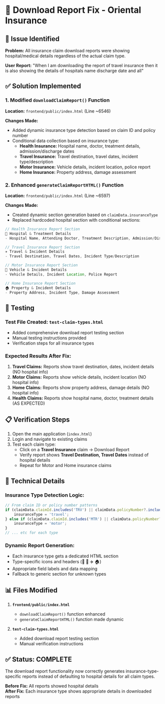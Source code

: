 # 📄 Download Report Fix - Oriental Insurance

## 🚨 Issue Identified
**Problem:** All insurance claim download reports were showing hospital/medical details regardless of the actual claim type.

**User Report:** "When I am downloading the report of travel insurance then it is also showing the details of hospitals name discharge date and all"

## ✅ Solution Implemented

### 1. Modified `downloadClaimReport()` Function
**Location:** `frontend/public/index.html` (Line ~6546)

**Changes Made:**
- Added dynamic insurance type detection based on claim ID and policy number
- Conditional data collection based on insurance type:
  - **Health Insurance:** Hospital name, doctor, treatment details, admission/discharge dates
  - **Travel Insurance:** Travel destination, travel dates, incident type/description
  - **Motor Insurance:** Vehicle details, incident location, police report
  - **Home Insurance:** Property address, damage assessment

### 2. Enhanced `generateClaimReportHTML()` Function  
**Location:** `frontend/public/index.html` (Line ~6597)

**Changes Made:**
- Created dynamic section generation based on `claimData.insuranceType`
- Replaced hardcoded hospital section with conditional sections:

```javascript
// Health Insurance Report Section
🏥 Hospital & Treatment Details
- Hospital Name, Attending Doctor, Treatment Description, Admission/Discharge Dates

// Travel Insurance Report Section  
✈️ Travel & Incident Details
- Travel Destination, Travel Dates, Incident Type/Description

// Motor Insurance Report Section
🚗 Vehicle & Incident Details
- Vehicle Details, Incident Location, Police Report

// Home Insurance Report Section
🏠 Property & Incident Details
- Property Address, Incident Type, Damage Assessment
```

## 🧪 Testing

### Test File Created: `test-claim-types.html`
- Added comprehensive download report testing section
- Manual testing instructions provided
- Verification steps for all insurance types

### Expected Results After Fix:
1. **Travel Claims:** Reports show travel destination, dates, incident details (NO hospital info)
2. **Motor Claims:** Reports show vehicle details, incident location (NO hospital info)  
3. **Home Claims:** Reports show property address, damage details (NO hospital info)
4. **Health Claims:** Reports show hospital name, doctor, treatment details (AS EXPECTED)

## 📋 Verification Steps

1. Open the main application (`index.html`)
2. Login and navigate to existing claims
3. Test each claim type:
   - Click on a **Travel Insurance** claim → Download Report
   - Verify report shows **Travel Destination, Travel Dates** instead of hospital details
   - Repeat for Motor and Home insurance claims

## 🔧 Technical Details

### Insurance Type Detection Logic:
```javascript
// From claim ID or policy number patterns
if (claimData.claimId.includes('TRV') || claimData.policyNumber?.includes('TRV')) {
    insuranceType = 'travel';
} else if (claimData.claimId.includes('MTR') || claimData.policyNumber?.includes('MTR')) {
    insuranceType = 'motor';
} 
// ... etc for each type
```

### Dynamic Report Generation:
- Each insurance type gets a dedicated HTML section
- Type-specific icons and headers (🏥 🚗 ✈️ 🏠)
- Appropriate field labels and data mapping
- Fallback to generic section for unknown types

## 📊 Files Modified

1. **`frontend/public/index.html`**
   - `downloadClaimReport()` function enhanced
   - `generateClaimReportHTML()` function made dynamic

2. **`test-claim-types.html`**
   - Added download report testing section
   - Manual verification instructions

## ✅ Status: COMPLETE

The download report functionality now correctly generates insurance-type-specific reports instead of defaulting to hospital details for all claim types.

**Before Fix:** All reports showed hospital details  
**After Fix:** Each insurance type shows appropriate details in downloaded reports
